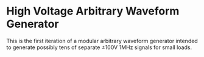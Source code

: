 # High Voltage Arbitrary Waveform Generator

This is the first iteration of a modular arbitrary waveform generator intended to generate possibly tens of separate ±100V 1MHz signals for small loads.
